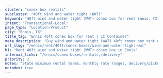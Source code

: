 ```yaml
---
cluster: "conex box rentals"
subcluster: "40ft wind and water tight (WWT)"
keyword: "40ft wind and water tight (WWT) conex box for rent Ennis, TX"
intent: "Transactional-Local"
page_type: "Location-Product"
city: "Ennis, TX"
title_tag: "Ennis 40ft conex box for rent | LC Container"
meta_description: "Buy wind and water tight (WWT) 40ft conex box rent with local delivery in Ennis, TX. LC Container — local Since 2003. Request a fast quote today."
url_slug: "/ennis/rent/40ft/conex-boxes/wind-and-water-tight-wwt"
h1: "Rent 40ft wind and water tight (WWT) conex box in Ennis"
internal_links: "/ennis/conex-boxes/rentals,/delivery"
priority: 2
notes: "State minimum rental terms, monthly rate ranges, delivery/pickup fees, service area."
noindex: true
---
```


<!-- TODO: Add unique city/inventory copy, images, and internal links here. -->
